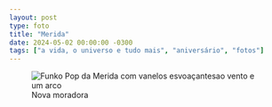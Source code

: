 ```yaml
---
layout: post
type: foto
title: "Merida"
date: 2024-05-02 00:00:00 -0300
tags: ["a vida, o universo e tudo mais", "aniversário", "fotos"]
---
```

<figure class="foto-post">
<img src="{{ site.baseurl }}/assets/fotos/2024/05/20240502_180229.jpg" alt="Funko Pop da Merida com vanelos esvoaçantesao vento e um arco" title="Valente">
<figcaption>Nova moradora</figcaption>
